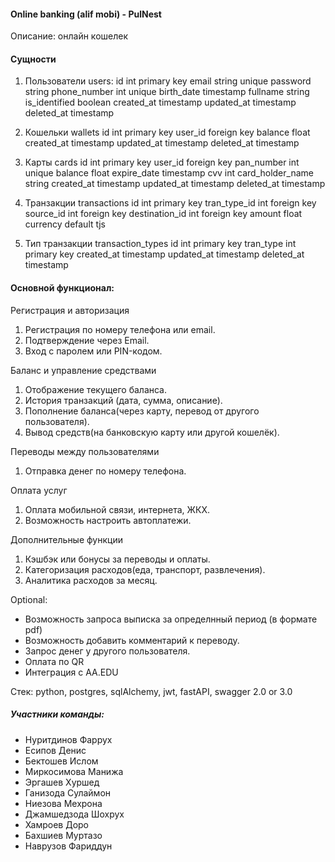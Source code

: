 ####  Online banking (alif mobi) - PulNest
Описание: онлайн кошелек

#### Сущности
1. Пользователи users:
id int primary key 
email string unique
password string 
phone_number int unique
birth_date timestamp
fullname string
is_identified boolean 
created_at timestamp
updated_at timestamp
deleted_at timestamp

2. Кошельки wallets
id int primary key
user_id foreign key
balance float
created_at timestamp
updated_at timestamp
deleted_at timestamp
 
3. Карты cards
id int primary key
user_id foreign key
pan_number int unique
balance float 
expire_date timestamp
cvv int 
card_holder_name string
created_at timestamp
updated_at timestamp
deleted_at timestamp


4. Транзакции transactions
id int primary key
tran_type_id int foreign key
source_id int foreign key
destination_id int foreign key
amount float
currency default tjs


5. Тип транзакции transaction_types
id int primary key
tran_type int primary key
created_at timestamp
updated_at timestamp
deleted_at timestamp






#### Основной функционал:
Регистрация и авторизация
1. Регистрация по номеру телефона или email.
2. Подтверждение через Email.
3. Вход с паролем или PIN-кодом.

Баланс и управление средствами
1. Отображение текущего баланса.
2. История транзакций (дата, сумма, описание).
3. Пополнение баланса(через карту, перевод от другого пользователя).
4. Вывод средств(на банковскую карту или другой кошелёк).



Переводы между пользователями
1. Отправка денег по номеру телефона.

Оплата услуг
1. Оплата мобильной связи, интернета, ЖКХ.
2. Возможность настроить автоплатежи.

Дополнительные функции
1. Кэшбэк или бонусы за переводы и оплаты.
2. Категоризация расходов(еда, транспорт, развлечения).
3. Аналитика расходов за месяц.

Optional:
- Возможность запроса выписка за определнный период (в формате pdf)
- Возможность добавить комментарий к переводу.
- Запрос денег у другого пользователя.
- Оплата по QR
- Интеграция с AA.EDU



Стек: python, postgres, sqlAlchemy, jwt, fastAPI, swagger 2.0 or 3.0

##### Участники команды:
- Нуритдинов Фаррух
- Есипов Денис
- Бектошев Ислом
- Миркосимова Манижа
- Эргашев Хуршед
- Ганизода Сулаймон
- Ниезова Мехрона
- Джамшедзода Шохрух
- Хамроев Доро
- Бахшиев Муртазо
- Наврузов Фариддун